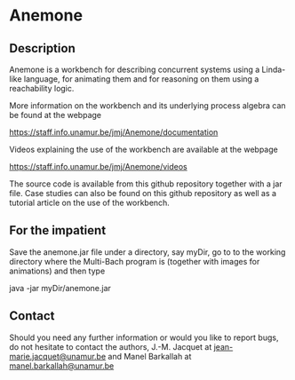 # Anemone

## Description

Anemone is a workbench for describing concurrent systems using a Linda-like language, for animating them and for reasoning on them using a reachability logic.

More information on the workbench and its underlying process algebra can be found at the webpage

https://staff.info.unamur.be/jmj/Anemone/documentation

Videos explaining the use of the workbench are available at the webpage

https://staff.info.unamur.be/jmj/Anemone/videos

The source code is available from this github repository together with a jar file. Case studies can also be found on this github repository as well as a tutorial article on the use of the workbench.


## For the impatient

Save the anemone.jar file under a directory, say myDir, go to to the working directory where the Multi-Bach program is (together with images for animations) and then type 

java -jar myDir/anemone.jar



## Contact

Should you need any further information  or would you like to report bugs, do not hesitate to contact the authors, J.-M. Jacquet at jean-marie.jacquet@unamur.be and Manel Barkallah at manel.barkallah@unamur.be
